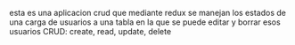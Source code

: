 esta es una aplicacion crud que mediante redux se manejan los estados de una carga de usuarios a una tabla en la que se puede editar y borrar esos usuarios
CRUD: create, read, update, delete